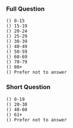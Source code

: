 ### Full Question
    () 0-15
    () 15-19
    () 20-24
    () 25-29
    () 30-39
    () 40-49
    () 50-59
    () 60-69
    () 70-79
    () 80+
    () Prefer not to answer

### Short Question
    () 0-19
    () 20-30
    () 40-60
    () 61+
    () Prefer not to answer
